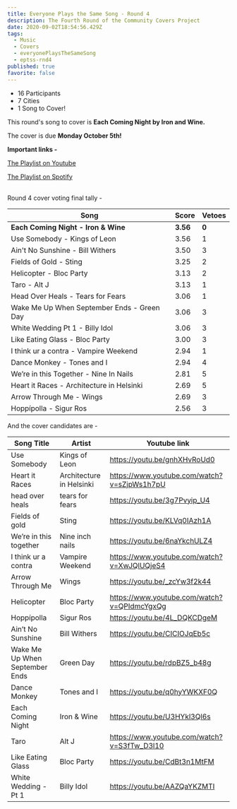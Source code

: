 ```yaml
---
title: Everyone Plays the Same Song - Round 4
description: The Fourth Round of the Community Covers Project
date: 2020-09-02T18:54:56.429Z
tags:
  - Music
  - Covers
  - everyonePlaysTheSameSong
  - eptss-rnd4
published: true
favorite: false
---
```

* 16 Participants
* 7 Cities
* 1 Song to Cover!



This round's song to cover is **Each Coming Night by Iron and Wine.** 

The cover is due **Monday October 5th!**

**Important links -**  

[The Playlist on Youtube](https://www.youtube.com/playlist?list=PLDkm3cHHN23Gnx9zkZCe9NgUXeFvGUdj7)

[The Playlist on Spotify](https://open.spotify.com/playlist/7b2eaIX5I4Cwu4VGv3AXGI?si=FVFZTUsxRBKu6KbLVfWlgg)

\
Round 4 cover voting final tally - 

| **Song**                                   | **Score** | **Vetoes** |
| ------------------------------------------ | --------- | ---------- |
| **Each Coming Night - Iron & Wine**        | **3.56**  | **0**      |
| Use Somebody - Kings of Leon               | 3.56      | 1          |
| Ain't No Sunshine - Bill Withers           | 3.50      | 3          |
| Fields of Gold - Sting                     | 3.25      | 2          |
| Helicopter - Bloc Party                    | 3.13      | 2          |
| Taro - Alt J                               | 3.13      | 1          |
| Head Over Heals - Tears for Fears          | 3.06      | 1          |
| Wake Me Up When September Ends - Green Day | 3.06      | 3          |
| White Wedding Pt 1 - Billy Idol            | 3.06      | 3          |
| Like Eating Glass - Bloc Party             | 3.00      | 3          |
| I think ur a contra - Vampire Weekend      | 2.94      | 1          |
| Dance Monkey - Tones and I                 | 2.94      | 4          |
| We’re in this Together - Nine In Nails     | 2.81      | 5          |
| Heart it Races - Architecture in Helsinki  | 2.69      | 5          |
| Arrow Through Me - Wings                   | 2.69      | 3          |
| Hoppípolla - Sigur Ros                     | 2.56      | 3          |



And the cover candidates are -

| Song Title                     | Artist                   | Youtube link                                |
| ------------------------------ | ------------------------ | ------------------------------------------- |
| Use Somebody                   | Kings of Leon            | https://youtu.be/gnhXHvRoUd0                |
| Heart it Races                 | Architecture in Helsinki | https://www.youtube.com/watch?v=sZjpWs1h7pU |
| head over heals                | tears for fears          | https://youtu.be/3g7Pvyip_U4                |
| Fields of gold                 | Sting                    | https://youtu.be/KLVq0IAzh1A                |
| We’re in this together         | Nine inch nails          | https://youtu.be/6naYkchULZ4                |
| I think ur a contra            | Vampire Weekend          | https://www.youtube.com/watch?v=XwJQlUQjeS4 |
| Arrow Through Me               | Wings                    | https://youtu.be/_zcYw3f2k44                |
| Helicopter                     | Bloc Party               | https://www.youtube.com/watch?v=QPIdmcYgxQg |
| Hoppípolla                     | Sigur Ros                | https://youtu.be/4L_DQKCDgeM                |
| Ain’t No Sunshine              | Bill Withers             | https://youtu.be/CICIOJqEb5c                |
| Wake Me Up When September Ends | Green Day                | https://youtu.be/rdpBZ5_b48g                |
| Dance Monkey                   | Tones and I              | https://youtu.be/q0hyYWKXF0Q                |
| Each Coming Night              | Iron & Wine              | https://youtu.be/U3HYkl3Ql6s                |
| Taro                           | Alt J                    | https://www.youtube.com/watch?v=S3fTw_D3l10 |
| Like Eating Glass              | Bloc Party               | https://youtu.be/CdBt3n1MtFM                |
| White Wedding - Pt 1           | Billy Idol               | https://youtu.be/AAZQaYKZMTI                |